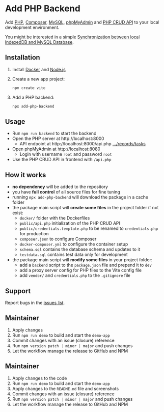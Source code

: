 # Add PHP Backend

Add [PHP](https://www.php.net/), [Composer](https://getcomposer.org/), [MySQL](https://mariadb.org/), [phpMyAdmin](https://www.phpmyadmin.net/) and [PHP CRUD API](https://github.com/mevdschee/php-crud-api) to your local development environment.

You might be interested in a simple [Synchronization between local IndexedDB and MySQL Database](https://github.com/scriptPilot/dexie-mysql-sync).

## Installation

1. Install [Docker](https://www.docker.com/) and [Node.js](https://nodejs.org/)

2. Create a new app project:

    ```bash
    npm create vite
    ```

3. Add a PHP backend:

    ```bash
    npx add-php-backend
    ```

## Usage

- Run `npm run backend` to start the backend
- Open the PHP server at http://localhost:8000
  - API endpoint at http://localhost:8000/api.php [.../records/tasks](http://localhost:8000/api.php/records/tasks)
- Open phpMyAdmin at http://localhost:8080
  - Login with username `root` and password `root`
- Use the PHP CRUD API in frontend with `/api.php`

## How it works

- **no dependency** will be added to the repository
- you have **full control** of all source files for fine tuning
- running `npx add-php-backend` will download the package in a cache folder
- the package main script will **create some files** in the project folder if not exist:
  - `docker/` folder with the Dockerfiles
  - `public/api.php` initialization of the PHP CRUD API
  - `public/credentials.template.php` to be renamed to `credentials.php` for production
  - `composer.json` to configure Composer
  - `docker-composer.yml` to configure the container setup
  - `schema.sql` contains the database schema and updates to it
  - `testdata.sql` contains test data only for development
- the package main script will **modify some files** in your project folder:
  - add a `backend` script to the `package.json` file and prepend it to `dev`
  - add a proxy server config for PHP files to the Vite config file 
  - add `vendor/` and `credentials.php` to the `.gitignore` file

## Support

Report bugs in the [issues list](https://github.com/scriptPilot/add-php-backend/issues).

## Maintainer

1. Apply changes
2. Run `npm run demo` to build and start the `demo-app`
3. Commit changes with an issue (closure) reference
4. Run `npm version patch | minor | major` and push changes
5. Let the workflow manage the release to GitHub and NPM

## Maintainer

1. Apply changes to the code
2. Run `npm run demo` to build and start the `demo-app`
3. Apply changes to the `README.md` file and screenshots
4. Commit changes with an issue (closure) reference
5. Run `npm version patch | minor | major` and push changes
6. Let the workflow manage the release to GitHub and NPM
